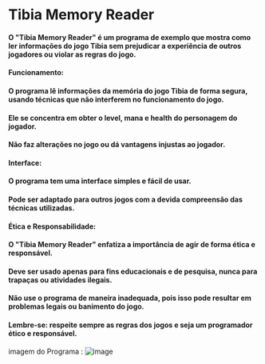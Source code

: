 # Tibia Memory Reader

#### O "Tibia Memory Reader" é um programa de exemplo que mostra como ler informações do jogo Tibia sem prejudicar a experiência de outros jogadores ou violar as regras do jogo.

#### Funcionamento:

#### O programa lê informações da memória do jogo Tibia de forma segura, usando técnicas que não interferem no funcionamento do jogo.
#### Ele se concentra em obter o level, mana e health do personagem do jogador.
#### Não faz alterações no jogo ou dá vantagens injustas ao jogador.

#### Interface:
#### O programa tem uma interface simples e fácil de usar.
#### Pode ser adaptado para outros jogos com a devida compreensão das técnicas utilizadas.

#### Ética e Responsabilidade:
#### O "Tibia Memory Reader" enfatiza a importância de agir de forma ética e responsável.
#### Deve ser usado apenas para fins educacionais e de pesquisa, nunca para trapaças ou atividades ilegais.
#### Não use o programa de maneira inadequada, pois isso pode resultar em problemas legais ou banimento do jogo.
#### Lembre-se: respeite sempre as regras dos jogos e seja um programador ético e responsável.

imagem do Programa : 
![image](https://github.com/srnaja/TibiaMemoryReaderCPlusPlus/assets/139243138/5d2f135a-0435-4df1-b0d4-01353205d125)


